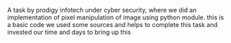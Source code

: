A task by prodigy infotech under cyber security, where we did an implementation of pixel manipulation of image using python module. this is a basic code we used some sources and helps to complete this task and invested our time and days to bring up this
